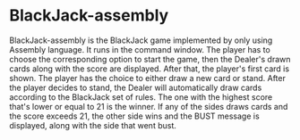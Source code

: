 # BlackJack-assembly

BlackJack-assembly is the BlackJack game implemented by only using Assembly language.
It runs in the command window.
The player has to choose the corresponding option to start the game, then the Dealer's drawn cards along with the score are displayed. After that, the player's first card is shown.
The player has the choice to either draw a new card or stand.
After the player decides to stand, the Dealer will automatically draw cards according to the BlackJack set of rules. The one with the highest score that's lower or equal to 21 is the winner. If any of the sides draws cards and the score exceeds 21, the other side wins and the BUST message is displayed, along with the side that went bust.

